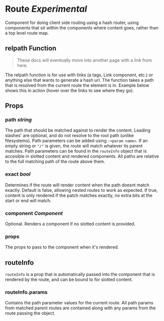 # Route _Experimental_
Component for doing client side routing using a hash router, using components
that sit within the components where content goes, rather than a top level
route map.

## relpath Function
> These docs will eventually move into another page with a link from here.

The relpath function is for use with links (a tags, Link component, etc.) or
anything else that wants to generate a hash url. The function takes a path that
is resolved from the current route the element is in. Example below shows this
in action (hover over the links to see where they go).

## Props

### path _string_
The path that should be matched against to render the content. Leading slashes'
are optional, and do not resolve to the root path (unlike filesystems). Path
parameters can be added using `:<param name>`. If an empty string or `"/"` is
given, the route will match whatever its parent matches. Path parameters can be
found in the `routeInfo` object that is accesible in slotted content and
rendered components. All paths are relative to the full matching path of the
route above them.

### exact _bool_
Determines if the route will render content when the path doesnt match exactly.
Default is false, allowing nested routes to work as expected. If true, content
is only rendered if the patch matches exactly, no extra bits at the start or
end will match.

### component _Component_
Optional. Renders a component if no slotted content is provided.

### props
The props to pass to the component when it's rendered.

## routeInfo
`routeInfo` is a prop that is automatically passed into the component that is
rendered by the route, and can be bound to for slotted content.

### routeInfo.params
Contains the path parameter values for the current route. All path params from
matched parent routes are contained along with any params from the route passing
the object.
